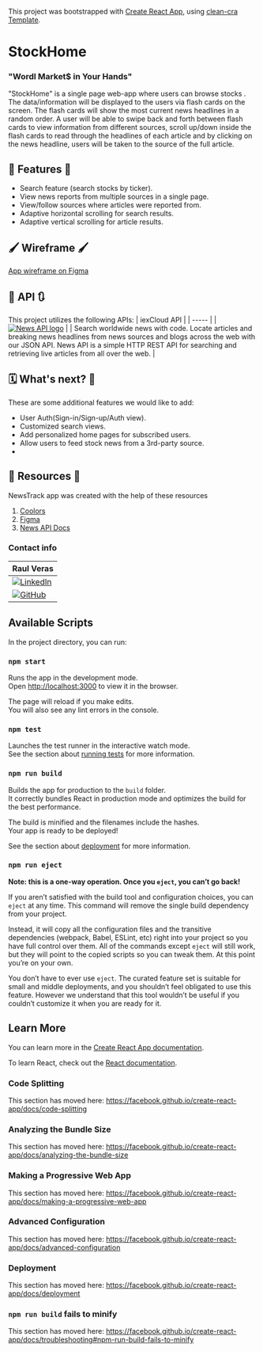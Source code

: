 This project was bootstrapped with [Create React App](https://github.com/facebook/create-react-app), using [clean-cra Template](https://github.com/JorgePasco1/cra-template-clean-cra).
# StockHome 

### "Wordl Market$ in Your Hands"

"StockHome" is a single page web-app where users can browse stocks . The data/information will be displayed to the users via flash cards on the screen. The flash cards will show the most current news headlines in a random order. A user will be able to swipe back and forth between flash cards to view information from different sources, scroll up/down inside the flash cards to read through the headlines of each article and by clicking on the news headline, users will be taken to the source of the full article.


## 📌 Features 📌

- Search feature (search stocks by ticker).
- View news reports from multiple sources in a single page.
- View/follow sources where articles were reported from.
- Adaptive horizontal scrolling for search results.
- Adaptive vertical scrolling for article results.


## 🖌️ Wireframe 🖌️
[App wireframe on Figma](https://www.figma.com/)


## 🔄 API 🔃
This project utilizes the following APIs:
| iexCloud API | 
| ----- | 
| [![News API logo](src/img/logos/newsAPI.png)](https://iexcloud.zendesk.com/hc/en-us/articles/1500012489741-How-to-Use-the-IEX-Cloud-API) | 
| Search worldwide news with code. Locate articles and breaking news headlines from news sources and blogs across the web with our JSON API. News API is a simple HTTP REST API for searching and retrieving live articles from all over the web. |  


## 🗓 What's next? 💭
These are some additional features we would like to add:
- User Auth(Sign-in/Sign-up/Auth view).
- Customized search views.
- Add personalized home pages for subscribed users.
- Allow users to feed stock news from a 3rd-party source.
- 


## 🔖 Resources 🔖
NewsTrack app was created with the help of these resources
1. [Coolors](https://coolors.co/)
2. [Figma](https://www.figma.com/community)
3. [News API Docs](https://newsapi.org/docs)


### Contact info
| **Raul Veras** |
| ----- | 
| [![LinkedIn](src/img/logos/linkedin-logo.svg)](https://www.linkedin.com/in/verasraul/ "LinkedIn") |
|  [![GitHub](src/img/logos/github-logo.svg)](https://github.com/verasraul)  |

## Available Scripts

In the project directory, you can run:

### `npm start`

Runs the app in the development mode.<br />
Open [http://localhost:3000](http://localhost:3000) to view it in the browser.

The page will reload if you make edits.<br />
You will also see any lint errors in the console.

### `npm test`

Launches the test runner in the interactive watch mode.<br />
See the section about [running tests](https://facebook.github.io/create-react-app/docs/running-tests) for more information.

### `npm run build`

Builds the app for production to the `build` folder.<br />
It correctly bundles React in production mode and optimizes the build for the best performance.

The build is minified and the filenames include the hashes.<br />
Your app is ready to be deployed!

See the section about [deployment](https://facebook.github.io/create-react-app/docs/deployment) for more information.

### `npm run eject`

**Note: this is a one-way operation. Once you `eject`, you can’t go back!**

If you aren’t satisfied with the build tool and configuration choices, you can `eject` at any time. This command will remove the single build dependency from your project.

Instead, it will copy all the configuration files and the transitive dependencies (webpack, Babel, ESLint, etc) right into your project so you have full control over them. All of the commands except `eject` will still work, but they will point to the copied scripts so you can tweak them. At this point you’re on your own.

You don’t have to ever use `eject`. The curated feature set is suitable for small and middle deployments, and you shouldn’t feel obligated to use this feature. However we understand that this tool wouldn’t be useful if you couldn’t customize it when you are ready for it.

## Learn More

You can learn more in the [Create React App documentation](https://facebook.github.io/create-react-app/docs/getting-started).

To learn React, check out the [React documentation](https://reactjs.org/).

### Code Splitting

This section has moved here: https://facebook.github.io/create-react-app/docs/code-splitting

### Analyzing the Bundle Size

This section has moved here: https://facebook.github.io/create-react-app/docs/analyzing-the-bundle-size

### Making a Progressive Web App

This section has moved here: https://facebook.github.io/create-react-app/docs/making-a-progressive-web-app

### Advanced Configuration

This section has moved here: https://facebook.github.io/create-react-app/docs/advanced-configuration

### Deployment

This section has moved here: https://facebook.github.io/create-react-app/docs/deployment

### `npm run build` fails to minify

This section has moved here: https://facebook.github.io/create-react-app/docs/troubleshooting#npm-run-build-fails-to-minify
